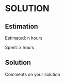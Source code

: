 SOLUTION
========

Estimation
----------
Estimated: n hours

Spent: x hours


Solution
--------
Comments on your solution

